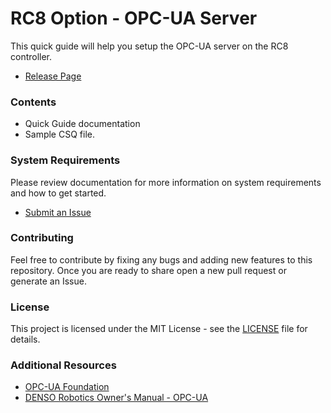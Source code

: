 # RC8 Option - OPC-UA Server
This quick guide will help you setup the OPC-UA server on the RC8 controller.

- [Release Page](https://github.com/DENSO-2DLab/RC8_Option-OPC_UA_Server/releases)

### Contents

- Quick Guide documentation
- Sample CSQ file.

### System Requirements

Please review documentation for more information on system requirements and how to get started.

- [Submit an Issue](https://github.com/DENSO-2DLab/RC8_Option-OPC_UA_Server/issues)

### Contributing 

Feel free to contribute by fixing any bugs and adding new features to this repository. 
Once you are ready to share open a new pull request or generate an Issue. 

### License 

This project is licensed under the MIT License - see the [LICENSE](LICENSE) file for details.

### Additional Resources 

- [OPC-UA Foundation](https://opcfoundation.org/about/opc-technologies/opc-ua/)
- [DENSO Robotics Owner's Manual - OPC-UA](https://www.fa-manuals.denso-wave.com/en/usermanuals/005906/)
